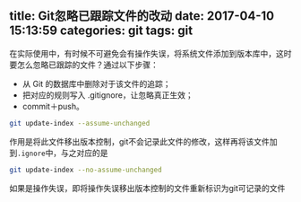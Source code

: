 title: Git忽略已跟踪文件的改动
date: 2017-04-10 15:13:59
categories: git
tags: git
---

在实际使用中，有时候不可避免会有操作失误，将系统文件添加到版本库中，这时要怎么忽略已跟踪的文件？通过以下步骤：
<!-- more -->
- 从 Git 的数据库中删除对于该文件的追踪；
- 把对应的规则写入 .gitignore，让忽略真正生效；
- commit＋push。
```bash
git update-index --assume-unchanged
```
作用是将此文件移出版本控制，git不会记录此文件的修改，这样再将该文件加到`.ignore`中，与之对应的是
```bash
git update-index --no-assume-unchanged
```
如果是操作失误，即将操作失误移出版本控制的文件重新标识为git可记录的文件